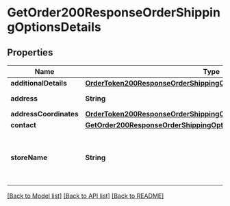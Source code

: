 # GetOrder200ResponseOrderShippingOptionsDetails

## Properties
Name | Type | Description | Notes
------------ | ------------- | ------------- | -------------
**additionalDetails** | [**OrderToken200ResponseOrderShippingOptionsDetailsAdditionalDetails**](OrderToken200ResponseOrderShippingOptionsDetailsAdditionalDetails.md) |  | [optional] 
**address** | **String** | Dirección de la tienda | [optional] 
**addressCoordinates** | [**OrderToken200ResponseOrderShippingOptionsDetailsAddressCoordinates**](OrderToken200ResponseOrderShippingOptionsDetailsAddressCoordinates.md) |  | [optional] 
**contact** | [**GetOrder200ResponseOrderShippingOptionsDetailsContact**](GetOrder200ResponseOrderShippingOptionsDetailsContact.md) |  | [optional] 
**storeName** | **String** | Nombre de la tienda, por defecto te devolvera all | [optional] 

[[Back to Model list]](../README.md#documentation-for-models) [[Back to API list]](../README.md#documentation-for-api-endpoints) [[Back to README]](../README.md)


